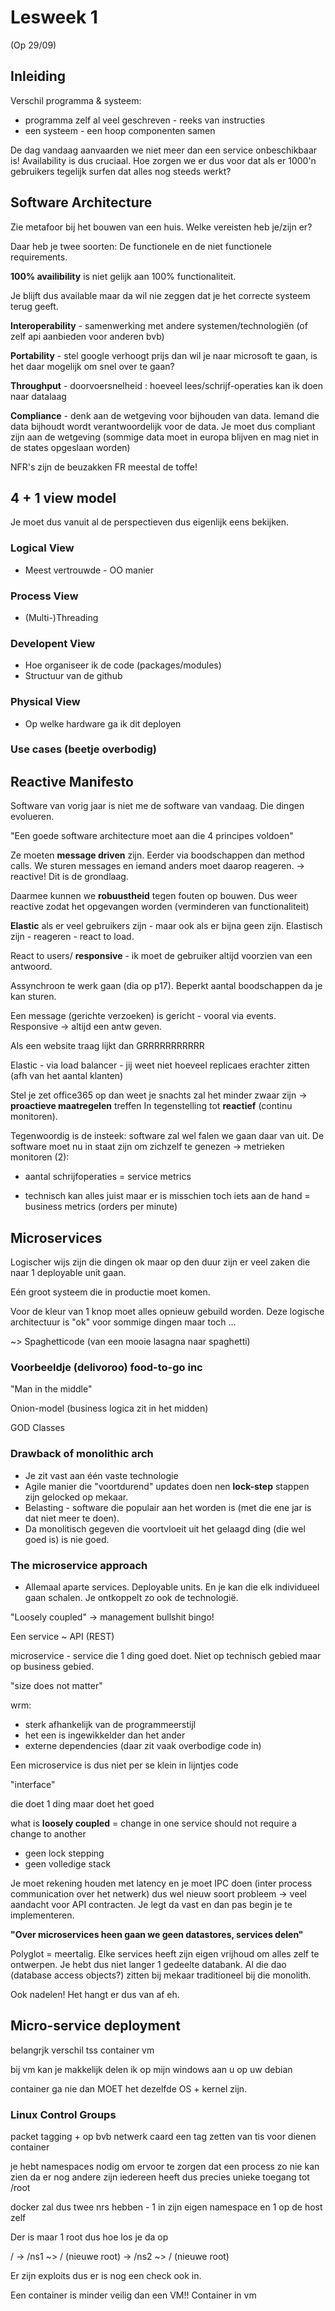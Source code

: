 # Lesweek 1

(Op 29/09)


## Inleiding 

Verschil programma & systeem:
* programma zelf al veel geschreven - reeks van instructies
* een systeem - een hoop componenten samen

De dag vandaag aanvaarden we niet meer dan een service onbeschikbaar is! Availability is dus cruciaal. 
Hoe zorgen we er dus voor dat als er 1000'n gebruikers tegelijk surfen dat alles nog steeds werkt?

## Software Architecture

Zie metafoor bij het bouwen van een huis. Welke vereisten heb je/zijn er?

Daar heb je twee soorten: De functionele en de niet functionele requirements.

**100% availibility** is niet gelijk aan 100% functionaliteit.

Je blijft dus available maar da wil nie zeggen dat je het correcte systeem terug geeft.

**Interoperability** - samenwerking met andere systemen/technologiën (of zelf api aanbieden voor anderen bvb)

**Portability** - stel google verhoogt prijs dan wil je naar microsoft te gaan, is het daar mogelijk om snel over te gaan?

**Throughput** - doorvoersnelheid : hoeveel lees/schrijf-operaties kan ik doen naar datalaag

**Compliance** - denk aan de wetgeving voor bijhouden van data. Iemand die data bijhoudt wordt verantwoordelijk voor de data. Je moet dus compliant zijn aan de wetgeving (sommige data moet in europa blijven en mag niet in de states opgeslaan worden)

NFR's zijn de beuzakken FR meestal de toffe!

## 4 + 1 view model

Je moet dus vanuit al de perspectieven dus eigenlijk eens bekijken.


### Logical View
- Meest vertrouwde - OO manier

### Process View
- (Multi-)Threading

### Developent View
- Hoe organiseer ik de code (packages/modules)
- Structuur van de github

### Physical View
- Op welke hardware ga ik dit deployen

### Use cases (beetje overbodig)


## Reactive Manifesto

Software van vorig jaar is niet me de software van vandaag. Die dingen evolueren. 

"Een goede software architecture moet aan die 4 principes voldoen"


Ze moeten **message driven** zijn. Eerder via boodschappen dan method calls. We sturen messages en iemand anders moet daarop reageren. -> reactive! Dit is de grondlaag.

Daarmee kunnen we **robuustheid** tegen fouten op bouwen. Dus weer reactive zodat het opgevangen worden (verminderen van functionaliteit)

**Elastic** als er veel gebruikers zijn - maar ook als er bijna geen zijn. Elastisch zijn - reageren - react to load. 

React to users/ **responsive** - ik moet de gebruiker altijd voorzien van een antwoord.


Assynchroon te werk gaan (dia op p17). Beperkt aantal boodschappen da je kan sturen. 

Een message (gerichte verzoeken) is gericht - vooral via events.
Responsive -> altijd een antw geven. 

Als een website traag lijkt dan GRRRRRRRRRRR

Elastic - via load balancer - jij weet niet hoeveel replicaes erachter zitten (afh van het aantal klanten)

Stel je zet office365 op dan weet je snachts zal het minder zwaar zijn -> **proactieve maatregelen** treffen
In tegenstelling tot **reactief** (continu monitoren).


Tegenwoordig is de insteek: software zal wel falen we gaan daar van uit. De software moet nu in staat zijn om zichzelf te genezen -> metrieken monitoren (2):

- aantal schrijfoperaties = service metrics

- technisch kan alles juist maar er is misschien toch iets aan de hand = business metrics (orders per minute)


## Microservices

Logischer wijs zijn die dingen ok maar op den duur zijn er veel zaken die naar 1 deployable unit gaan. 

Eén groot systeem die in productie moet komen.

Voor de kleur van 1 knop moet alles opnieuw gebuild worden.
Deze logische architectuur is "ok" voor sommige dingen maar toch ...

~> Spaghetticode (van een mooie lasagna naar spaghetti)


### Voorbeeldje (delivoroo) food-to-go inc

"Man in the middle"

Onion-model (business logica zit in het midden)

GOD Classes

### Drawback of monolithic arch

- Je zit vast aan één vaste technologie
- Agile manier die "voortdurend" updates doen nen **lock-step** stappen zijn gelocked op mekaar.
- Belasting - software die populair aan het worden is (met die ene jar is dat niet meer te doen).
- Da monolitisch gegeven die voortvloeit uit het gelaagd ding (die wel goed is) is nie goed.

### The microservice approach

- Allemaal aparte services. Deployable units. En je kan die elk individueel gaan schalen. Je ontkoppelt zo ook de technologië.

"Loosely coupled" -> management bullshit bingo!

Een service ~ API (REST)

microservice - service die 1 ding goed doet. Niet op technisch gebied maar op business gebied. 


"size does not matter"

wrm:
- sterk afhankelijk van de programmeerstijl
- het een is ingewikkelder dan het ander
- externe dependencies (daar zit vaak overbodige code in)

Een microservice is dus niet per se klein in lijntjes code

"interface"

die doet 1 ding maar doet het goed

what is **loosely coupled**
= change in one service should not require a change to another
- geen lock stepping
- geen volledige stack

Je moet rekening houden met latency en je moet IPC doen (inter process communication over het netwerk) dus wel nieuw soort probleem -> veel aandacht voor API contracten. 
Je legt da vast en dan pas begin je te implementeren. 

**"Over microservices heen gaan we geen datastores, services delen"**

Polyglot = meertalig. Elke services heeft zijn eigen vrijhoud om alles zelf te ontwerpen. Je hebt dus niet langer 1 gedeelte databank. Al die dao (database access objects?) zitten bij mekaar traditioneel bij die monolith. 

Ook nadelen!
Het hangt er dus van af eh.


## Micro-service deployment

belangrjk verschil tss container vm

bij vm kan je makkelijk delen ik op mijn windows aan u op uw debian

container ga nie dan MOET het dezelfde OS + kernel zijn. 

### Linux Control Groups

packet tagging + op bvb netwerk caard een tag zetten van tis voor dienen container

je hebt namespaces nodig om ervoor te zorgen dat een process zo nie kan zien da er nog andere zijn
iedereen heeft dus precies unieke toegang tot /root

docker zal dus twee nrs hebben - 1 in zijn eigen namespace en 1 op de host zelf

Der is maar 1 root dus hoe los je da op 

/ -> /ns1 ~> / (nieuwe root)
  -> /ns2 ~> / (nieuwe root)

Er zijn exploits dus er is nog een check ook in.

Een container is minder veilig dan een VM!!
Container in vm





